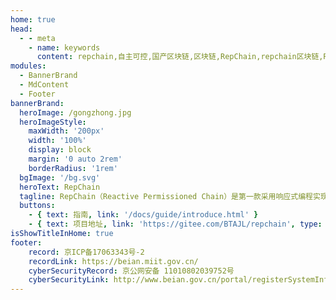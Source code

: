 ```yaml
---
home: true
head:
  - - meta
    - name: keywords
      content: repchain,自主可控,国产区块链,区块链,RepChain,repchain区块链,Repchain区块链
modules:
  - BannerBrand
  - MdContent
  - Footer
bannerBrand:
  heroImage: /gongzhong.jpg
  heroImageStyle:
    maxWidth: '200px'
    width: '100%'
    display: block
    margin: '0 auto 2rem'
    borderRadius: '1rem'
  bgImage: '/bg.svg'
  heroText: RepChain
  tagline: RepChain（Reactive Permissioned Chain）是第一款采用响应式编程实现的自主可控的区块链基础组件。由中国科学院软件研究所、贵阳信息技术研究院、中科软科技股份有限公司和北京连琪科技有限公司共同研发，支持单位有广州软件应用技术研究院、中科嘉速、中科金审和广州中科易德。RepChain已通过工信部信通院“2019、2020可信区块链”功能测试和性能测试。2022年Repchain入选了GVP（Gitee Most Valuable Project），荣获“Gitee 最有价值开源项目”。
  buttons:
    - { text: 指南, link: '/docs/guide/introduce.html' }
    - { text: 项目地址, link: 'https://gitee.com/BTAJL/repchain', type: 'plain' }
isShowTitleInHome: true
footer:
    record: 京ICP备17063343号-2
    recordLink: https://beian.miit.gov.cn/
    cyberSecurityRecord: 京公网安备 11010802039752号
    cyberSecurityLink: http://www.beian.gov.cn/portal/registerSystemInfo?recordcode=11010802039752
---
```

